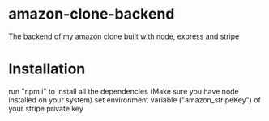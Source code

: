 # amazon-clone-backend
The backend of my amazon clone built with node, express and stripe

# Installation
run "npm i" to install all the dependencies (Make sure you have node installed on your system)
set environment variable ("amazon_stripeKey") of your stripe private key
